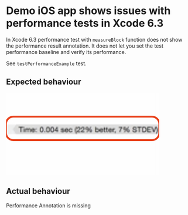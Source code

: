 # Demo iOS app shows issues with performance tests in Xcode 6.3

In Xcode 6.3 performance test with `measureBlock` function does not show the performance result annotation.
It does not let you set the test performance baseline and verify its performance.

See `testPerformanceExample` test.

## Expected behaviour

![Performance annoatation is missing](https://raw.githubusercontent.com/evgenyneu/performance_tests_broken_code_xcode_swift/master/graphics/test_performance_annotation.png)

## Actual behaviour

Performance Annotation is missing
